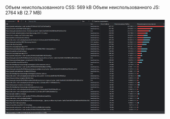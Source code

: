 Объем неиспользованного CSS: 569 kB
Объем неиспользованного JS: 2764 kB (2.7 MB)

![Screenshot](image.png)